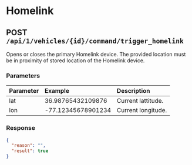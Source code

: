 # Homelink

## POST `/api/1/vehicles/{id}/command/trigger_homelink`

Opens or closes the primary Homelink device. The provided location must be in proximity of stored location of the Homelink device.

### Parameters

| Parameter | Example            | Description        |
| :-------- | :----------------- | :----------------- |
| lat       | 36.98765432109876  | Current lattitude. |
| lon       | -77.12345678901234 | Current longitude. |

### Response

```json
{
  "reason": "",
  "result": true
}
```
